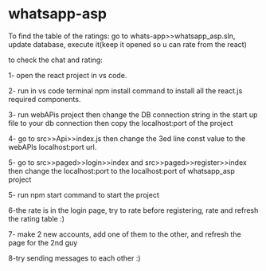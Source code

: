 # whatsapp-asp
To find the table of the ratings:
go to whats-app>>whatsapp_asp.sln, update database, execute it(keep it opened so u can rate from the react)

to check the chat and rating:

1- open the react project in vs code.

2- run in vs code terminal npm install command to install all the react.js required components.

3- run webAPis project then change the DB connection string in the start up file to your db connection then copy the localhost:port of the project

4- go to src>>Api>>index.js then change the 3ed line const value to the webAPIs localhost:port url.

5- go to src>>paged>>login>>index and src>>paged>>register>>index then change the localhost:port to the localhost:port of whatsapp_asp project 

5- run npm start command to start the project

6-the rate is in the login page, try to rate before registering, rate and refresh the rating table :)

7- make 2 new accounts, add one of them to the other, and refresh the page for the 2nd guy

8-try sending messages to each other :)
